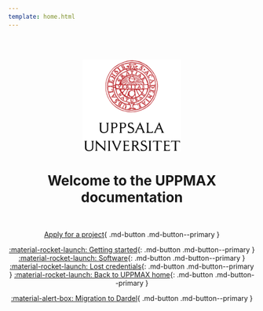 ```yaml
---
template: home.html
---
```


<center>

<br/><br/>

<img src="assets/UU_logo_color.svg" alt="drawing" width="200"/>

<br/>


# Welcome to the UPPMAX documentation


<br/>

[Apply for a project](getting_started/project_apply.md){ .md-button .md-button--primary }

[:material-rocket-launch: Getting started](getting_started/get_started.md){: .md-button .md-button--primary }
[:material-rocket-launch: Software](software/overview.md){: .md-button .md-button--primary }
[:material-rocket-launch: Lost credentials](https://supr.naiss.se/login/){: .md-button .md-button--primary }
[:material-rocket-launch: Back to UPPMAX home](http://www.uppmax.uu.se){: .md-button .md-button--primary }

[:material-alert-box: Migration to Dardel](cluster_guides/migrate_dardel.md){ .md-button .md-button--primary }


<br/><br/>


</center>
